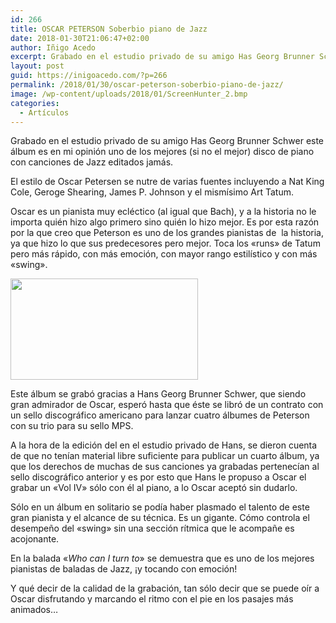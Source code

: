 ```yaml
---
id: 266
title: OSCAR PETERSON Soberbio piano de Jazz
date: 2018-01-30T21:06:47+02:00
author: Iñigo Acedo
excerpt: Grabado en el estudio privado de su amigo Has Georg Brunner Schwer este álbum es en mi opinión uno de los mejores (si no el mejor) disco de piano con canciones de Jazz editados jamás.
layout: post
guid: https://inigoacedo.com/?p=266
permalink: /2018/01/30/oscar-peterson-soberbio-piano-de-jazz/
image: /wp-content/uploads/2018/01/ScreenHunter_2.bmp
categories:
  - Artículos
---
```

Grabado en el estudio privado de su amigo Has Georg Brunner Schwer este álbum es en mi opinión uno de los mejores (si no el mejor) disco de piano con canciones de Jazz editados jamás.

<!--more-->El estilo de Oscar Petersen se nutre de varias fuentes incluyendo a Nat King Cole, Geroge Shearing, James P. Johnson y el mismísimo Art Tatum.

Oscar es un pianista muy ecléctico (al igual que Bach), y a la historia no le importa quién hizo algo primero sino quién lo hizo mejor. Es por esta razón por la que creo que Peterson es uno de los grandes pianistas de  la historia, ya que hizo lo que sus predecesores pero mejor. Toca los &#171;runs&#187; de Tatum pero más rápido, con más emoción, con mayor rango estilístico y con más &#171;swing&#187;.

[<img class="alignnone size-medium wp-image-268" src="https://inigoacedo.com/wp-content/uploads/2018/01/ScreenHunter_1-300x162.bmp" alt="" width="300" height="162" srcset="https://inigoacedo.com/wp-content/uploads/2018/01/ScreenHunter_1-300x162.bmp 300w, https://inigoacedo.com/wp-content/uploads/2018/01/ScreenHunter_1-768x414.bmp 768w, https://inigoacedo.com/wp-content/uploads/2018/01/ScreenHunter_1-1024x552.bmp 1024w, https://inigoacedo.com/wp-content/uploads/2018/01/ScreenHunter_1.bmp 1078w" sizes="(max-width: 300px) 100vw, 300px" />](https://inigoacedo.com/wp-content/uploads/2018/01/ScreenHunter_1.bmp)

Este álbum se grabó gracias a Hans Georg Brunner Schwer, que siendo gran admirador de Oscar, esperó hasta que éste se libró de un contrato con un sello discográfico americano para lanzar cuatro álbumes de Peterson con su trio para su sello MPS.

A la hora de la edición del en el estudio privado de Hans, se dieron cuenta de que no tenían material libre suficiente para publicar un cuarto álbum, ya que los derechos de muchas de sus canciones ya grabadas pertenecían al sello discográfico anterior y es por esto que Hans le propuso a Oscar el grabar un &#171;Vol IV&#187; sólo con él al piano, a lo Oscar aceptó sin dudarlo.

Sólo en un álbum en solitario se podía haber plasmado el talento de este gran pianista y el alcance de su técnica. Es un gigante. Cómo controla el desempeño del &#171;swing&#187; sin una sección rítmica que le acompañe es acojonante.

En la balada &#171;_Who can I turn to_&#187; se demuestra que es uno de los mejores pianistas de baladas de Jazz, ¡y tocando con emoción!

Y qué decir de la calidad de la grabación, tan sólo decir que se puede oír a Oscar disfrutando y marcando el ritmo con el pie en los pasajes más animados&#8230;

&nbsp;

&nbsp;